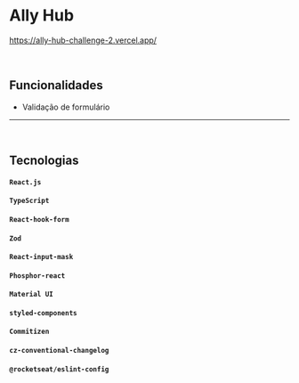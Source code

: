 # Ally Hub

<https://ally-hub-challenge-2.vercel.app/>

<br/>

## Funcionalidades

- Validação de formulário 

 <hr>

<br/>

## **Tecnologias**

#### `React.js`

#### `TypeScript`

#### `React-hook-form`

#### `Zod`

#### `React-input-mask`

#### `Phosphor-react`

#### `Material UI`

#### `styled-components`

#### `Commitizen`

#### `cz-conventional-changelog`

#### `@rocketseat/eslint-config`
